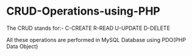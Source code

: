 # CRUD-Operations-using-PHP

The CRUD stands for:-
C-CREATE
R-READ
U-UPDATE
D-DELETE

All these operations are performed in MySQL Database using PDO(PHP Data Object)
